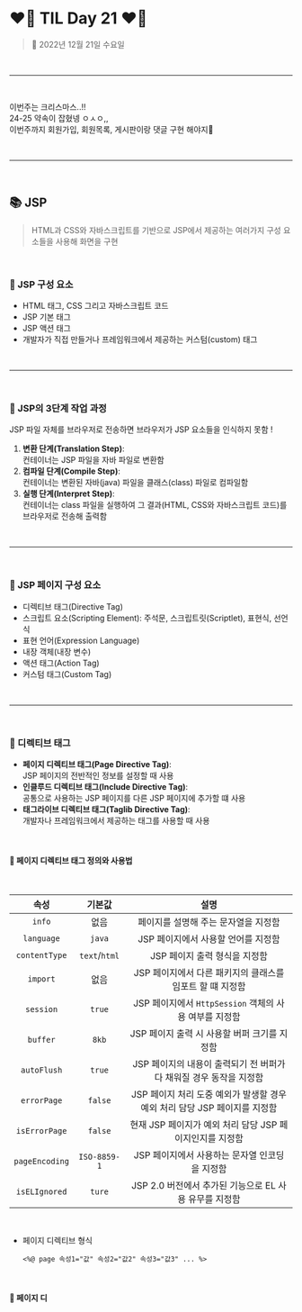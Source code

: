 # ❤️‍🔥 TIL Day 21 ❤️‍🔥

> 📆 2022년 12월 21일 수요일

<br>

---

<br>

이번주는 크리스마스..!!<br>
24-25 약속이 잡혔넹 ㅇㅅㅇ,,<br>
이번주까지 회원가입, 회원목록, 게시판이랑 댓글 구현 해야지🥲

<br>

---

<br>

## 📚 JSP

> HTML과 CSS와 자바스크립트를 기반으로 JSP에서 제공하는 여러가지 구성 요소들을 사용해 화면을 구현

<br>

### 📕 JSP 구성 요소

- HTML 태그, CSS 그리고 자바스크립트 코드
- JSP 기본 태그
- JSP 액션 태그
- 개발자가 직접 만들거나 프레임워크에서 제공하는 커스텀(custom) 태그

<br>

---

<br>

### 📕 JSP의 3단계 작업 과정

JSP 파일 자체를 브라우저로 전송하면 브라우저가 JSP 요소들을 인식하지 못함 !

1. **변환 단계(Translation Step)**:<br>컨테이너는 JSP 파일을 자바 파일로 변환함
2. **컴파일 단계(Compile Step)**:<br>컨테이너는 변환된 자바(java) 파일을 클래스(class) 파일로 컴파일함
3. **실행 단계(Interpret Step)**:<br>컨테이너는 class 파일을 실행하여 그 결과(HTML, CSS와 자바스크립트 코드)를 브라우저로 전송해 출력함

<br>

---

<br>

### 📕 JSP 페이지 구성 요소

- 디렉티브 태그(Directive Tag)
- 스크립트 요소(Scripting Element): 주석문, 스크립트릿(Scriptlet), 표현식, 선언식
- 표현 언어(Expression Language)
- 내장 객체(내장 변수)
- 액션 태그(Action Tag)
- 커스텀 태그(Custom Tag)

<br>

---

<br>

### 📕 디렉티브 태그

- **페이지 디렉티브 태그(Page Directive Tag)**:<br>JSP 페이지의 전반적인 정보를 설정할 때 사용
- **인클루드 디렉티브 태그(Include Directive Tag)**:<br>공통으로 사용하는 JSP 페이지를 다른 JSP 페이지에 추가할 떄 사용
- **태그라이브 디렉티브 태그(Taglib Directive Tag)**:<br>개발자나 프레임워크에서 제공하는 태그를 사용할 때 사용

<br>

#### 📗 페이지 디렉티브 태그 정의와 사용법

<br>

|      속성      |    기본값     |                                    설명                                    |
| :------------: | :-----------: | :------------------------------------------------------------------------: |
|     `info`     |     없음      |                    페이지를 설명해 주는 문자열을 지정함                    |
|   `language`   |    `java`     |                    JSP 페이지에서 사용할 언어를 지정함                     |
| `contentType`  | `text`/`html` |                       JSP 페이지 출력 형식을 지정함                        |
|    `import`    |     없음      |         JSP 페이지에서 다른 패키지의 클래스를 임포트 할 떄 지정함          |
|   `session`    |    `true`     |           JSP 페이지에서 `HttpSession` 객체의 사용 여부를 지정함           |
|    `buffer`    |     `8kb`     |                JSP 페이지 출력 시 사용할 버퍼 크기를 지정함                |
|  `autoFlush`   |    `true`     |    JSP 페이지의 내용이 출력되기 전 버퍼가 다 채워질 경우 동작을 지정함     |
|  `errorPage`   |    `false`    | JSP 페이지 처리 도중 예외가 발생할 경우 예외 처리 담당 JSP 페이지를 지정함 |
| `isErrorPage`  |    `false`    |          현재 JSP 페이지가 예외 처리 담당 JSP 페이지인지를 지정함          |
| `pageEncoding` | `ISO-8859-1`  |               JSP 페이지에서 사용하는 문자열 인코딩을 지정함               |
| `isELIgnored`  |    `ture`     |           JSP 2.0 버전에서 추가된 기능으로 EL 사용 유무를 지정함           |

<br>

- 페이지 디렉티브 형식

      <%@ page 속성1="값" 속성2="값2" 속성3="값3" ... %>

<br>

#### 📗 페이지 디
